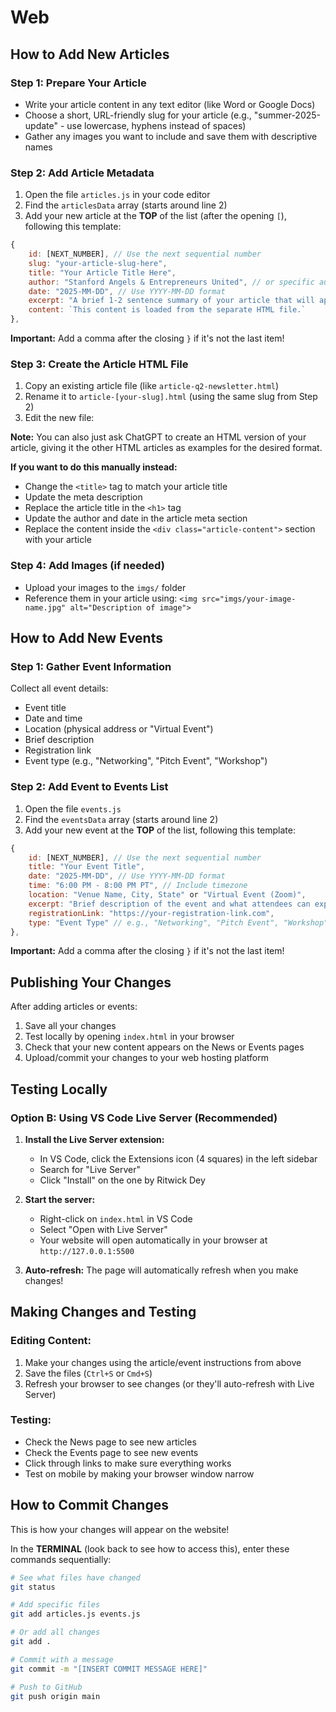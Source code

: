 # Web

## How to Add New Articles

### Step 1: Prepare Your Article
- Write your article content in any text editor (like Word or Google Docs)
- Choose a short, URL-friendly slug for your article (e.g., "summer-2025-update" - use lowercase, hyphens instead of spaces)
- Gather any images you want to include and save them with descriptive names

### Step 2: Add Article Metadata
1. Open the file `articles.js` in your code editor
2. Find the `articlesData` array (starts around line 2)
3. Add your new article at the **TOP** of the list (after the opening `[`), following this template:

```javascript
{
    id: [NEXT_NUMBER], // Use the next sequential number
    slug: "your-article-slug-here",
    title: "Your Article Title Here",
    author: "Stanford Angels & Entrepreneurs United", // or specific author name
    date: "2025-MM-DD", // Use YYYY-MM-DD format
    excerpt: "A brief 1-2 sentence summary of your article that will appear on the news page.",
    content: `This content is loaded from the separate HTML file.`
},
```

**Important:** Add a comma after the closing `}` if it's not the last item!

### Step 3: Create the Article HTML File
1. Copy an existing article file (like `article-q2-newsletter.html`)
2. Rename it to `article-[your-slug].html` (using the same slug from Step 2)
3. Edit the new file:

**Note:** You can also just ask ChatGPT to create an HTML version of your article, giving it the other HTML articles as examples for the desired format.

**If you want to do this manually instead:**
- Change the `<title>` tag to match your article title
- Update the meta description
- Replace the article title in the `<h1>` tag
- Update the author and date in the article meta section
- Replace the content inside the `<div class="article-content">` section with your article

### Step 4: Add Images (if needed)
- Upload your images to the `imgs/` folder
- Reference them in your article using: `<img src="imgs/your-image-name.jpg" alt="Description of image">`

## How to Add New Events

### Step 1: Gather Event Information
Collect all event details:
- Event title
- Date and time
- Location (physical address or "Virtual Event")
- Brief description
- Registration link
- Event type (e.g., "Networking", "Pitch Event", "Workshop")

### Step 2: Add Event to Events List
1. Open the file `events.js`
2. Find the `eventsData` array (starts around line 2)
3. Add your new event at the **TOP** of the list, following this template:

```javascript
{
    id: [NEXT_NUMBER], // Use the next sequential number
    title: "Your Event Title",
    date: "2025-MM-DD", // Use YYYY-MM-DD format
    time: "6:00 PM - 8:00 PM PT", // Include timezone
    location: "Venue Name, City, State" or "Virtual Event (Zoom)",
    excerpt: "Brief description of the event and what attendees can expect.",
    registrationLink: "https://your-registration-link.com",
    type: "Event Type" // e.g., "Networking", "Pitch Event", "Workshop"
},
```

**Important:** Add a comma after the closing `}` if it's not the last item!

## Publishing Your Changes

After adding articles or events:
1. Save all your changes
2. Test locally by opening `index.html` in your browser
3. Check that your new content appears on the News or Events pages
4. Upload/commit your changes to your web hosting platform

## Testing Locally

### Option B: Using VS Code Live Server (Recommended)

1. **Install the Live Server extension:**
   - In VS Code, click the Extensions icon (4 squares) in the left sidebar
   - Search for "Live Server"
   - Click "Install" on the one by Ritwick Dey

2. **Start the server:**
   - Right-click on `index.html` in VS Code
   - Select "Open with Live Server"
   - Your website will open automatically in your browser at `http://127.0.0.1:5500`

3. **Auto-refresh:** The page will automatically refresh when you make changes!

## Making Changes and Testing

### Editing Content:
1. Make your changes using the article/event instructions from above
2. Save the files (`Ctrl+S` or `Cmd+S`)
3. Refresh your browser to see changes (or they'll auto-refresh with Live Server)

### Testing:
- Check the News page to see new articles
- Check the Events page to see new events
- Click through links to make sure everything works
- Test on mobile by making your browser window narrow

## How to Commit Changes

This is how your changes will appear on the website!

In the **TERMINAL** (look back to see how to access this), enter these commands sequentially:

```bash
# See what files have changed
git status

# Add specific files
git add articles.js events.js

# Or add all changes
git add .

# Commit with a message
git commit -m "[INSERT COMMIT MESSAGE HERE]"

# Push to GitHub
git push origin main
```

